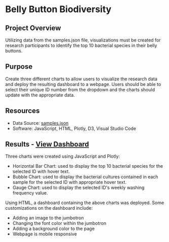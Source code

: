 # Belly Button Biodiversity

## Project Overview
Utilizing data from the samples.json file, visualizations must be created for research participants to identify the top 10 bacterial species in their belly buttons.

## Purpose
Create three different charts to allow users to visualize the research data and deploy the resulting dashboard to a webpage.  Users should be able to select their unique ID number from the dropdown and the charts should update with the appropriate data.

## Resources
 - Data Source: [samples.json](samples.json)
 - Software: JavaScript, HTML, Plotly, D3, Visual Studio Code

## Results - [View Dashboard](https://jrobert2121.github.io/plotly_deployment/)

Three charts were created using JavaScript and Plotly:
 - Horizontal Bar Chart: used to display the top 10 bacterial species for the selected ID with hover text.
 - Bubble Chart: used to display the bacterial cultures contained in each sample for the selected ID with appropriate hover text.
 - Gauge Chart: used to display the selected ID's weekly washing frequency value.

Using HTML, a dashboard containing the above charts was deployed.  Some customizations on the dashboard include:
 - Adding an image to the jumbotron
 - Changing the font color within the jumbotron
 - Adding a background color to the page
 - Webpage is mobile responsive

